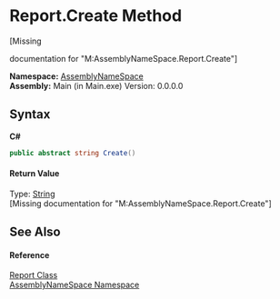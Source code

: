 # Report.Create Method 
 

\[Missing <summary> documentation for "M:AssemblyNameSpace.Report.Create"\]

**Namespace:**&nbsp;<a href="6bcc80ef-5cfd-db5f-1eb2-7297d1c16397">AssemblyNameSpace</a><br />**Assembly:**&nbsp;Main (in Main.exe) Version: 0.0.0.0

## Syntax

**C#**<br />
``` C#
public abstract string Create()
```


#### Return Value
Type: <a href="http://msdn2.microsoft.com/en-us/library/s1wwdcbf" target="_blank">String</a><br />\[Missing <returns> documentation for "M:AssemblyNameSpace.Report.Create"\]

## See Also


#### Reference
<a href="ae91a2a7-5d17-addb-6ef9-4835d6f3d235">Report Class</a><br /><a href="6bcc80ef-5cfd-db5f-1eb2-7297d1c16397">AssemblyNameSpace Namespace</a><br />